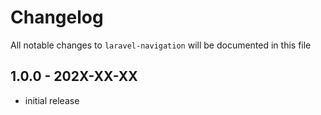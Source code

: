 # Changelog

All notable changes to `laravel-navigation` will be documented in this file

## 1.0.0 - 202X-XX-XX

- initial release
